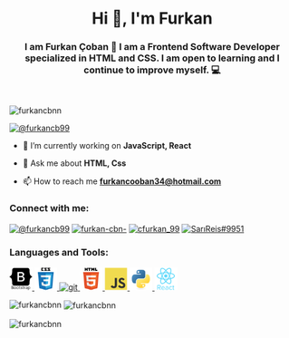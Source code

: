 <h1 align="center">Hi 👋, I'm Furkan</h1>
<h3 align="center">I am Furkan Çoban 👋 I am a Frontend Software Developer specialized in HTML and CSS. I am open to learning and I continue to improve myself. 💻</h3>
<img align https://www.google.com.tr/imgres?imgurl=https%3A%2F%2Fwww.washingtonpost.com%2Fresizer%2FfJl7Cktph0n-jertEYvwYXrRFkg%3D%2F1200x0%2Farc-anglerfish-washpost-prod-thelily-washpost.s3.amazonaws.com%2Fpublic%2FOQJBTOQ35ZGLBJ5WA7SBAWFXOQ.gif&tbnid=qg37r9MmnoQdAM&vet=12ahUKEwj3o9aTnMn-AhWcXvEDHZ2xACcQxiAoAXoECAAQHQ..i&imgrefurl=https%3A%2F%2Fwww.thelily.com%2Fa-92-year-old-subscription-service-reinvented-itself-now-its-a-hit-with-millennial-women%2F&docid=TWonITEo_J-m_M&w=1200&h=650&itg=1&q=computer%20software%20gif%20black&hl=tr&ved=2ahUKEwj3o9aTnMn-AhWcXvEDHZ2xACcQxiAoAXoECAAQHQ>

<p align="left"> <img src="https://komarev.com/ghpvc/?username=furkancbnn&label=Profile%20views&color=0e75b6&style=flat" alt="furkancbnn" /> </p>

<p align="left"> <a href="https://twitter.com/@furkancb99" target="blank"><img src="https://img.shields.io/twitter/follow/@furkancb99?logo=twitter&style=for-the-badge" alt="@furkancb99" /></a> </p>

- 🔭 I’m currently working on **JavaScript, React**

- 💬 Ask me about **HTML, Css**

- 📫 How to reach me **furkancooban34@hotmail.com**

<h3 align="left">Connect with me:</h3>
<p align="left">
<a href="https://twitter.com/@furkancb99" target="blank"><img align="center" src="https://raw.githubusercontent.com/rahuldkjain/github-profile-readme-generator/master/src/images/icons/Social/twitter.svg" alt="@furkancb99" height="30" width="40" /></a>
<a href="https://linkedin.com/in/furkan-cbn-" target="blank"><img align="center" src="https://raw.githubusercontent.com/rahuldkjain/github-profile-readme-generator/master/src/images/icons/Social/linked-in-alt.svg" alt="furkan-cbn-" height="30" width="40" /></a>
<a href="https://instagram.com/cfurkan_99" target="blank"><img align="center" src="https://raw.githubusercontent.com/rahuldkjain/github-profile-readme-generator/master/src/images/icons/Social/instagram.svg" alt="cfurkan_99" height="30" width="40" /></a>
<a href="https://discord.gg/SarıReis#9951" target="blank"><img align="center" src="https://raw.githubusercontent.com/rahuldkjain/github-profile-readme-generator/master/src/images/icons/Social/discord.svg" alt="SarıReis#9951" height="30" width="40" /></a>
</p>

<h3 align="left">Languages and Tools:</h3>
<p align="left"> <a href="https://getbootstrap.com" target="_blank" rel="noreferrer"> <img src="https://raw.githubusercontent.com/devicons/devicon/master/icons/bootstrap/bootstrap-plain-wordmark.svg" alt="bootstrap" width="40" height="40"/> </a> <a href="https://www.w3schools.com/css/" target="_blank" rel="noreferrer"> <img src="https://raw.githubusercontent.com/devicons/devicon/master/icons/css3/css3-original-wordmark.svg" alt="css3" width="40" height="40"/> </a> <a href="https://git-scm.com/" target="_blank" rel="noreferrer"> <img src="https://www.vectorlogo.zone/logos/git-scm/git-scm-icon.svg" alt="git" width="40" height="40"/> </a> <a href="https://www.w3.org/html/" target="_blank" rel="noreferrer"> <img src="https://raw.githubusercontent.com/devicons/devicon/master/icons/html5/html5-original-wordmark.svg" alt="html5" width="40" height="40"/> </a> <a href="https://developer.mozilla.org/en-US/docs/Web/JavaScript" target="_blank" rel="noreferrer"> <img src="https://raw.githubusercontent.com/devicons/devicon/master/icons/javascript/javascript-original.svg" alt="javascript" width="40" height="40"/> </a> <a href="https://www.python.org" target="_blank" rel="noreferrer"> <img src="https://raw.githubusercontent.com/devicons/devicon/master/icons/python/python-original.svg" alt="python" width="40" height="40"/> </a> <a href="https://reactjs.org/" target="_blank" rel="noreferrer"> <img src="https://raw.githubusercontent.com/devicons/devicon/master/icons/react/react-original-wordmark.svg" alt="react" width="40" height="40"/> </a> </p>

<p><img align="left" src="https://github-readme-stats.vercel.app/api/top-langs?username=furkancbnn&show_icons=true&locale=en&layout=compact" alt="furkancbnn" /></p>

<p>&nbsp;<img align="center" src="https://github-readme-stats.vercel.app/api?username=furkancbnn&show_icons=true&locale=en" alt="furkancbnn" /></p>

<p><img align="center" src="https://github-readme-streak-stats.herokuapp.com/?user=furkancbnn&" alt="furkancbnn" /></p>

